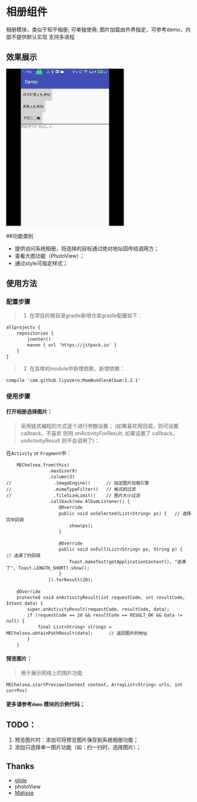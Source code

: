 相册组件
====
相册模块，类似于知乎相册; 可单独使用;
图片加载由外界指定，可参考demo，内部不提供默认实现
支持多进程

## 效果展示
![组件演示](https://github.com/zhaoyubetter/MarkdownPhotos/raw/master/gif/album_demo.gif)

##功能类别
- 提供访问系统相册，将选择的目标通过绝对地址回传给调用方；
- 查看大图功能（PhotoView）；
- 通过style可指定样式；

## 使用方法
### 配置步骤
> 1. 在项目的根目录gradle新增仓库gradle配置如下：
```
allprojects {
    repositories {
        jcenter()
        maven { url 'https://jitpack.io' }
    }
}
```
> 2. 在具体的module中新增依赖，新增依赖：
```
compile 'com.github.liyuzero:MaeBundlesAlbum:1.2.1'
```

### 使用步骤
#### 打开相册选择图片：
>采用链式编程的方式逐个进行参数设置；
(如果喜欢用回调，则可设置 callback，不喜欢 则用 onActivityForResult, 如果设置了
callback， onActivityResult 则不会调用了)：

在`Activity` or `Fragment`中：
```
    MEChelsea.from(this)
                .maxSize(9)
                .column(3)
//                .imageEngine()      // 指定图片加载引擎
//                .mimeTypeFilter()   // 格式的过滤
//                .fileSizeLimit()    // 图片大小过滤
                .callback(new AlbumListener() {
                    @Override
                    public void onSelected(List<String> ps) {   // 选择完毕回调
                        show(ps);
                    }

                    @Override
                    public void onFull(List<String> ps, String p) {  // 选满了的回调
                        Toast.makeText(getApplicationContext(), "选满了", Toast.LENGTH_SHORT).show();
                    }
                }).forResult(20);
   
    @Override
    protected void onActivityResult(int requestCode, int resultCode, Intent data) {
        super.onActivityResult(requestCode, resultCode, data);
        if (requestCode == 20 && resultCode == RESULT_OK && data != null) {
            final List<String> strings = MEChelsea.obtainPathResult(data);      // 返回图片的地址
        }
    }
```

#### 预览图片：
> 用于展示网络上的图片功能

```
MEChelsea.startPreview(Context context, ArrayList<String> urls, int currPos)
```

#### 更多请参考`demo` 模块的示例代码；

## TODO：
1. 预览图片时：添加可将预览图片保存到系统相册功能；
2. 添加只选择单一图片功能（如：扫一扫时，选择图片）；


## Thanks
- [glide](https://github.com/bumptech/glide)
- photoView
- [Matisse](https://github.com/zhihu/Matisse)

